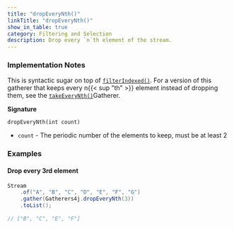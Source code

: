```yaml
---
title: "dropEveryNth()"
linkTitle: "dropEveryNth()"
show_in_table: true
category: Filtering and Selection
description: Drop every `n`th element of the stream.
---
```



### Implementation Notes

This is syntactic sugar on top of [`filterIndexed()`](/gatherers/filtering-and-selection/filterindexed). For a version
of this gatherer that keeps every n{{< sup "th" >}} element instead of dropping them, see the [`takeEveryNth()`](/gatherers/filtering-and-selection/takeeverynth/)Gatherer.

**Signature**

`dropEveryNth(int count)`

* `count` - The periodic number of the elements to keep, must be at least 2

### Examples

#### Drop every 3rd element

```java
Stream
    .of("A", "B", "C", "D", "E", "F", "G")
    .gather(Gatherers4j.dropEveryNth(3))
    .toList();
    
// ["B", "C", "E", "F"]
```
